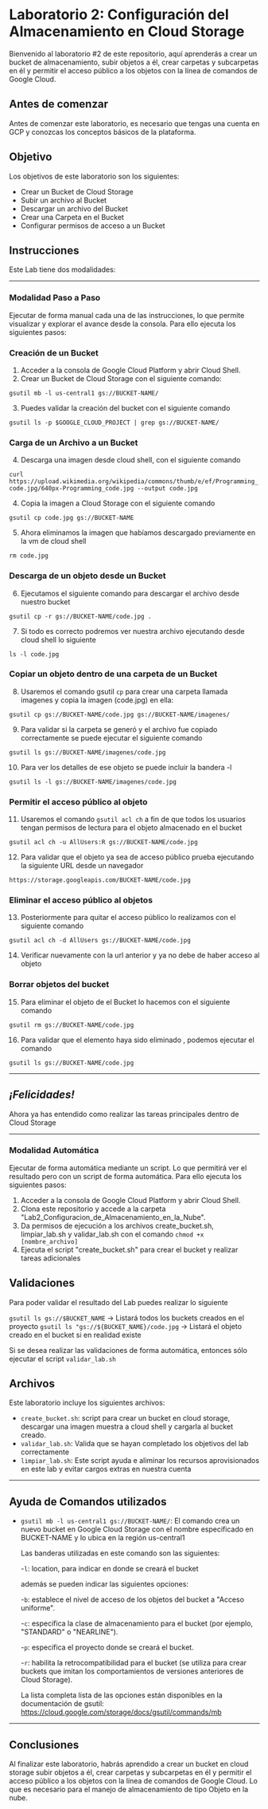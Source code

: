 # Laboratorio 2: Configuración del Almacenamiento en Cloud Storage

Bienvenido al laboratorio #2 de este repositorio, aquí aprenderás a crear un bucket de almacenamiento, subir objetos a él, crear carpetas y subcarpetas en él y permitir el acceso público a los objetos con la línea de comandos de Google Cloud.

## Antes de comenzar
Antes de comenzar este laboratorio, es necesario que tengas una cuenta en GCP y conozcas los conceptos básicos de la plataforma.

## Objetivo
Los objetivos de este laboratorio son los siguientes:

- Crear un Bucket de Cloud Storage
- Subir un archivo al Bucket
- Descargar un archivo del Bucket
- Crear una Carpeta en el Bucket
- Configurar permisos de acceso a un Bucket

## Instrucciones


Este Lab tiene dos modalidades: 

---
### Modalidad Paso a Paso

Ejecutar de forma manual cada una de las instrucciones, lo que permite visualizar y explorar el avance desde la consola. Para ello ejecuta los siguientes pasos:

### Creación de un Bucket 

1. Acceder a la consola de Google Cloud Platform y abrir Cloud Shell.
2. Crear un Bucket de Cloud Storage con el siguiente comando:

`gsutil mb -l us-central1 gs://BUCKET-NAME/`

3. Puedes validar la creación del bucket con el siguiente comando 

`gsutil ls -p $GOOGLE_CLOUD_PROJECT | grep gs://BUCKET-NAME/`

### Carga de un Archivo a un Bucket

4. Descarga una imagen desde cloud shell, con el siguiente comando

`curl https://upload.wikimedia.org/wikipedia/commons/thumb/e/ef/Programming_code.jpg/640px-Programming_code.jpg --output code.jpg`

4. Copia la imagen a Cloud Storage con el siguiente comando

`gsutil cp code.jpg gs://BUCKET-NAME`

5. Ahora eliminamos la imagen que habíamos descargado previamente en la vm de cloud shell

`rm code.jpg`

### Descarga de un objeto desde un Bucket

6. Ejecutamos el siguiente comando para descargar el archivo desde nuestro bucket

`gsutil cp -r gs://BUCKET-NAME/code.jpg .`

7. Si todo es correcto podremos ver nuestra archivo ejecutando desde cloud shell lo siguiente

`ls -l code.jpg`

### Copiar un objeto dentro de una carpeta de un Bucket

8. Usaremos el comando gsutil `cp` para crear una carpeta llamada imagenes y copia la imagen (code.jpg) en ella:

`gsutil cp gs://BUCKET-NAME/code.jpg gs://BUCKET-NAME/imagenes/`

9. Para validar si la carpeta se generó y el archivo fue copiado correctamente se puede ejecutar el siguiente comando 

`gsutil ls gs://BUCKET-NAME/imagenes/code.jpg`

10. Para ver los detalles de ese objeto se puede incluir la bandera -l 

`gsutil ls -l gs://BUCKET-NAME/imagenes/code.jpg`

### Permitir el acceso público al objeto

11. Usaremos el comando `gsutil acl ch` a fin de que todos los usuarios tengan permisos de lectura para el objeto almacenado en el bucket

`gsutil acl ch -u AllUsers:R gs://BUCKET-NAME/code.jpg`

12. Para validar que el objeto ya sea de acceso público prueba ejecutando la siguiente URL desde un navegador

`https://storage.googleapis.com/BUCKET-NAME/code.jpg`

### Eliminar el acceso público al objetos

13. Posteriormente para quitar el acceso público lo realizamos con el siguiente comando 

`gsutil acl ch -d AllUsers gs://BUCKET-NAME/code.jpg` 

14. Verificar nuevamente con la url anterior y ya no debe de haber acceso al objeto

### Borrar objetos del bucket

15. Para eliminar el objeto de el Bucket lo hacemos con el siguiente comando

`gsutil rm gs://BUCKET-NAME/code.jpg`

16. Para validar que el elemento haya sido eliminado , podemos ejecutar el comando 

`gsutil ls gs://BUCKET-NAME/code.jpg`

---
## ***¡Felicidades!***

Ahora ya has entendido como realizar las tareas principales dentro de Cloud Storage


---
### Modalidad Automática

Ejecutar de forma automática mediante un script. Lo que permitirá ver el resultado pero con un script de forma automática. Para ello ejecuta los siguientes pasos:

1. Acceder a la consola de Google Cloud Platform y abrir Cloud Shell.
2. Clona este repositorio y accede a la carpeta "Lab2_Configuracion_de_Almacenamiento_en_la_Nube".
3. Da permisos de ejecución a los archivos create_bucket.sh, limpiar_lab.sh y validar_lab.sh con el comando `chmod +x [nombre_archivo]`
4. Ejecuta el script "create_bucket.sh" para crear el bucket y realizar tareas adicionales


## Validaciones
Para poder validar el resultado del Lab puedes realizar lo siguiente

`gsutil ls gs://$BUCKET_NAME` -> Listará todos los buckets creados en el proyecto
`gsutil ls "gs://${BUCKET_NAME}/code.jpg` -> Listará el objeto creado en el bucket si en realidad existe

Si se desea realizar las validaciones de forma automática, entonces sólo ejecutar el script `validar_lab.sh`

## Archivos
Este laboratorio incluye los siguientes archivos:
- `create_bucket.sh`: script para crear un bucket en cloud storage, descargar una imagen muestra a cloud shell y cargarla al bucket creado.
- `validar_lab.sh`: Valida que se hayan completado los objetivos del lab correctamente
- `limpiar_lab.sh`: Este script ayuda e aliminar los recursos aprovisionados en este lab y evitar cargos extras en nuestra cuenta

---

## Ayuda de Comandos utilizados

- `gsutil mb -l us-central1 gs://BUCKET-NAME/`: El comando crea un nuevo bucket en Google Cloud Storage con el nombre especificado en BUCKET-NAME y lo ubica en la región us-central1

    Las banderas utilizadas en este comando son las siguientes:

    -`l`: location, para indicar en donde se creará el bucket
    
    además se pueden indicar las siguientes opciones:

    -`b`: establece el nivel de acceso de los objetos del bucket a "Acceso uniforme".

    -`c`: especifica la clase de almacenamiento para el bucket (por ejemplo, "STANDARD" o "NEARLINE").

    -`p`: especifica el proyecto donde se creará el bucket.

    -`r`: habilita la retrocompatibilidad para el bucket (se utiliza para crear buckets que imitan los comportamientos de versiones anteriores de Cloud Storage).

    La lista completa lista de las opciones están disponibles en la documentación de gsutil: https://cloud.google.com/storage/docs/gsutil/commands/mb

---

## Conclusiones
Al finalizar este laboratorio, habrás aprendido a crear un bucket en cloud storage subir objetos a él, crear carpetas y subcarpetas en él y permitir el acceso público a los objetos con la línea de comandos de Google Cloud. Lo que es necesario para el manejo de almacenamiento de tipo Objeto en la  nube.


